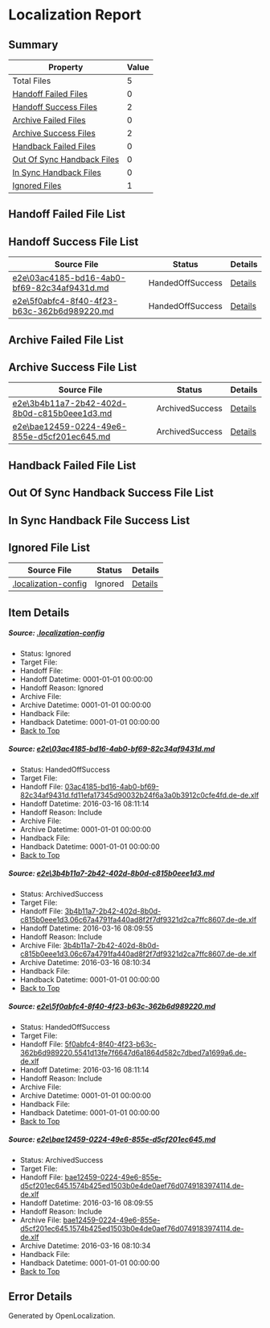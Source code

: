 # <a name='report-top'></a> Localization Report

## Summary
 Property | Value 
 -------- | ----- 
 Total Files | 5
[ Handoff Failed Files ](#handoff-failed-list)| 0
[ Handoff Success Files ](#handoff-success-list)| 2
[ Archive Failed Files ](#archive-failed-list)| 0
[ Archive Success Files ](#archive-success-list)| 2
[ Handback Failed Files ](#handback-failed-list)| 0
[ Out Of Sync Handback Files ](#outofsync-handback-success-list)| 0
[ In Sync Handback Files ](#insync-handback-success-list)| 0
[ Ignored Files ](#ignored-list)| 1

## <a name='handoff-failed-list'></a> Handoff Failed File List

## <a name='handoff-success-list'></a> Handoff Success File List
 Source File | Status | Details 
 ----------- | ------ | ------- 
 [e2e\03ac4185-bd16-4ab0-bf69-82c34af9431d.md](https://github.com/OpenLocalizationTest/oltest/blob/03b5062366cb4a5de84b3ec630bea8a0ac42dd2b/e2e/03ac4185-bd16-4ab0-bf69-82c34af9431d.md) | HandedOffSuccess | [Details](#4da97f75b3d871a292756b61812e53c105256e0c1)
 [e2e\5f0abfc4-8f40-4f23-b63c-362b6d989220.md](https://github.com/OpenLocalizationTest/oltest/blob/03b5062366cb4a5de84b3ec630bea8a0ac42dd2b/e2e/5f0abfc4-8f40-4f23-b63c-362b6d989220.md) | HandedOffSuccess | [Details](#5cd9a3691f139558e04a55816d5d3566bc6883f73)

## <a name='archive-failed-list'></a> Archive Failed File List

## <a name='archive-success-list'></a> Archive Success File List
 Source File | Status | Details 
 ----------- | ------ | ------- 
 [e2e\3b4b11a7-2b42-402d-8b0d-c815b0eee1d3.md](https://github.com/OpenLocalizationTest/oltest/blob/9c6637e2ebc4bb1222718f19077b626a01ac6f66/e2e/3b4b11a7-2b42-402d-8b0d-c815b0eee1d3.md) | ArchivedSuccess | [Details](#3809e3ac42101bec1611abf0e0465a08b515146e2)
 [e2e\bae12459-0224-49e6-855e-d5cf201ec645.md](https://github.com/OpenLocalizationTest/oltest/blob/9c6637e2ebc4bb1222718f19077b626a01ac6f66/e2e/bae12459-0224-49e6-855e-d5cf201ec645.md) | ArchivedSuccess | [Details](#dcccc14f593d7eac904cb65bf2567e7393332af74)

## <a name='handback-failed-list'></a> Handback Failed File List

## <a name='outofsync-handback-success-list'></a> Out Of Sync Handback Success File List

## <a name='insync-handback-success-list'></a> In Sync Handback File Success List

## <a name='ignored-list'></a> Ignored File List
 Source File | Status | Details 
 ----------- | ------ | ------- 
 [.localization-config](https://github.com/OpenLocalizationTest/oltest/blob/03b5062366cb4a5de84b3ec630bea8a0ac42dd2b/.localization-config) | Ignored | [Details](#66aca4b1c2f43b14ec41e0e427345df94af1d5e10)

## Item Details
##### <a name='66aca4b1c2f43b14ec41e0e427345df94af1d5e10'></a> Source: [.localization-config](https://github.com/OpenLocalizationTest/oltest/blob/03b5062366cb4a5de84b3ec630bea8a0ac42dd2b/.localization-config)
* Status: Ignored
* Target File: 
* Handoff File: 
* Handoff Datetime: 0001-01-01 00:00:00
* Handoff Reason: Ignored
* Archive File: 
* Archive Datetime: 0001-01-01 00:00:00
* Handback File: 
* Handback Datetime: 0001-01-01 00:00:00
* [Back to Top](#report-top)

##### <a name='4da97f75b3d871a292756b61812e53c105256e0c1'></a> Source: [e2e\03ac4185-bd16-4ab0-bf69-82c34af9431d.md](https://github.com/OpenLocalizationTest/oltest/blob/03b5062366cb4a5de84b3ec630bea8a0ac42dd2b/e2e/03ac4185-bd16-4ab0-bf69-82c34af9431d.md)
* Status: HandedOffSuccess
* Target File: 
* Handoff File: [03ac4185-bd16-4ab0-bf69-82c34af9431d.fd11efa17345d90032b24f6a3a0b3912c0cfe4fd.de-de.xlf](https://github.com/OpenLocalizationTestOrg/olhandoff/blob/897d765377b384546a7f023d36bfa10f3c396cc3/ol-handoff/OpenLocalizationTestOrg/oltest.de-de/xinjiang/ht/03ac4185-bd16-4ab0-bf69-82c34af9431d.fd11efa17345d90032b24f6a3a0b3912c0cfe4fd.de-de.xlf)
* Handoff Datetime: 2016-03-16 08:11:14
* Handoff Reason: Include
* Archive File: 
* Archive Datetime: 0001-01-01 00:00:00
* Handback File: 
* Handback Datetime: 0001-01-01 00:00:00
* [Back to Top](#report-top)

##### <a name='3809e3ac42101bec1611abf0e0465a08b515146e2'></a> Source: [e2e\3b4b11a7-2b42-402d-8b0d-c815b0eee1d3.md](https://github.com/OpenLocalizationTest/oltest/blob/9c6637e2ebc4bb1222718f19077b626a01ac6f66/e2e/3b4b11a7-2b42-402d-8b0d-c815b0eee1d3.md)
* Status: ArchivedSuccess
* Target File: 
* Handoff File: [3b4b11a7-2b42-402d-8b0d-c815b0eee1d3.06c67a4791fa440ad8f2f7df9321d2ca7ffc8607.de-de.xlf](https://github.com/OpenLocalizationTestOrg/olhandoff/blob/47cb44e99b75ad11fa56d9a1e9e7be0e6d7f9340/ol-handoff/OpenLocalizationTestOrg/oltest.de-de/xinjiang/ht/3b4b11a7-2b42-402d-8b0d-c815b0eee1d3.06c67a4791fa440ad8f2f7df9321d2ca7ffc8607.de-de.xlf)
* Handoff Datetime: 2016-03-16 08:09:55
* Handoff Reason: Include
* Archive File: [3b4b11a7-2b42-402d-8b0d-c815b0eee1d3.06c67a4791fa440ad8f2f7df9321d2ca7ffc8607.de-de.xlf](https://github.com/OpenLocalizationTestOrg/olhandoff/blob/0cc10de510588fb67ed3d1a819aeb33c9603c169/ol-handoff/OpenLocalizationTestOrg/oltest.de-de/xinjiang/ht/archive/3b4b11a7-2b42-402d-8b0d-c815b0eee1d3.06c67a4791fa440ad8f2f7df9321d2ca7ffc8607.de-de.xlf)
* Archive Datetime: 2016-03-16 08:10:34
* Handback File: 
* Handback Datetime: 0001-01-01 00:00:00
* [Back to Top](#report-top)

##### <a name='5cd9a3691f139558e04a55816d5d3566bc6883f73'></a> Source: [e2e\5f0abfc4-8f40-4f23-b63c-362b6d989220.md](https://github.com/OpenLocalizationTest/oltest/blob/03b5062366cb4a5de84b3ec630bea8a0ac42dd2b/e2e/5f0abfc4-8f40-4f23-b63c-362b6d989220.md)
* Status: HandedOffSuccess
* Target File: 
* Handoff File: [5f0abfc4-8f40-4f23-b63c-362b6d989220.5541d13fe7f6647d6a1864d582c7dbed7a1699a6.de-de.xlf](https://github.com/OpenLocalizationTestOrg/olhandoff/blob/897d765377b384546a7f023d36bfa10f3c396cc3/ol-handoff/OpenLocalizationTestOrg/oltest.de-de/xinjiang/ht/5f0abfc4-8f40-4f23-b63c-362b6d989220.5541d13fe7f6647d6a1864d582c7dbed7a1699a6.de-de.xlf)
* Handoff Datetime: 2016-03-16 08:11:14
* Handoff Reason: Include
* Archive File: 
* Archive Datetime: 0001-01-01 00:00:00
* Handback File: 
* Handback Datetime: 0001-01-01 00:00:00
* [Back to Top](#report-top)

##### <a name='dcccc14f593d7eac904cb65bf2567e7393332af74'></a> Source: [e2e\bae12459-0224-49e6-855e-d5cf201ec645.md](https://github.com/OpenLocalizationTest/oltest/blob/9c6637e2ebc4bb1222718f19077b626a01ac6f66/e2e/bae12459-0224-49e6-855e-d5cf201ec645.md)
* Status: ArchivedSuccess
* Target File: 
* Handoff File: [bae12459-0224-49e6-855e-d5cf201ec645.1574b425ed1503b0e4de0aef76d0749183974114.de-de.xlf](https://github.com/OpenLocalizationTestOrg/olhandoff/blob/47cb44e99b75ad11fa56d9a1e9e7be0e6d7f9340/ol-handoff/OpenLocalizationTestOrg/oltest.de-de/xinjiang/ht/bae12459-0224-49e6-855e-d5cf201ec645.1574b425ed1503b0e4de0aef76d0749183974114.de-de.xlf)
* Handoff Datetime: 2016-03-16 08:09:55
* Handoff Reason: Include
* Archive File: [bae12459-0224-49e6-855e-d5cf201ec645.1574b425ed1503b0e4de0aef76d0749183974114.de-de.xlf](https://github.com/OpenLocalizationTestOrg/olhandoff/blob/0cc10de510588fb67ed3d1a819aeb33c9603c169/ol-handoff/OpenLocalizationTestOrg/oltest.de-de/xinjiang/ht/archive/bae12459-0224-49e6-855e-d5cf201ec645.1574b425ed1503b0e4de0aef76d0749183974114.de-de.xlf)
* Archive Datetime: 2016-03-16 08:10:34
* Handback File: 
* Handback Datetime: 0001-01-01 00:00:00
* [Back to Top](#report-top)


## Error Details

Generated by OpenLocalization.

